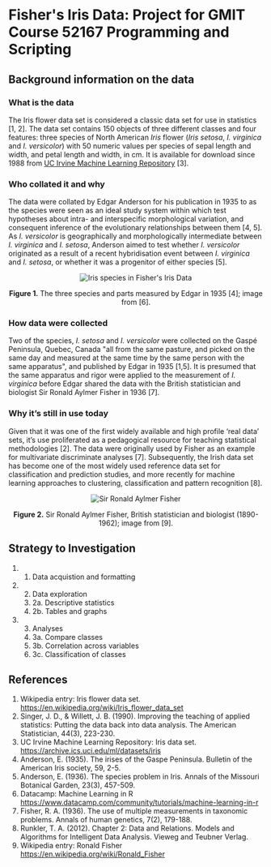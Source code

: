 # Fisher's Iris Data: Project for GMIT Course 52167 Programming and Scripting

## Background information on the data
### What is the data
The Iris flower data set is considered a classic data set for use in statistics [1, 2].  The data set contains 150 objects of three different classes and four features: three species of North American *Iris* flower (*Iris setosa*, *I. virginica* and *I. versicolor*) with 50 numeric values per species of sepal length and width, and petal length and width, in cm.  It is available for download since 1988 from [UC Irvine Machine Learning Repository](https://archive.ics.uci.edu/ml/datasets/iris) [3].

### Who collated it and why
The data were collated by Edgar Anderson for his publication in 1935 to as the species were seen as an ideal study system within which test hypotheses about intra- and interspecific morphological variation, and consequent inference of the evolutionary relationships between them [4, 5]. As *I. versicolor* is geographically and morphologically intermediate between *I. virginica* and *I. setosa*, Anderson aimed to test whether *I. versicolor* originated as a result of a recent hybridisation event between *I. virginica* and *I. setosa*, or whether it was a progenitor of either species [5].  

<p align="center">
  <img alt="Iris species in Fisher's Iris Data" src="https://s3.amazonaws.com/assets.datacamp.com/blog_assets/Machine+Learning+R/iris-machinelearning.png">
</p>
<p align="center">
  <b>Figure 1.</b> The three species and parts measured by Edgar in 1935 [4]; image from [6].<br>
</p>

### How data were collected
Two of the species, *I. setosa* and *I. versicolor* were collected on the Gaspé Peninsula, Quebec, Canada "all from the same pasture, and picked on the same day and measured at the same time by the same person with the same apparatus", and published by Edgar in 1935 [1,5].  It is presumed that the same apparatus and rigor were applied to the measurement of *I. virginica* before Edgar shared the data with the British statistician and biologist Sir Ronald Aylmer Fisher in 1936 [7].  

### Why it’s still in use today
Given that it was one of the first widely available and high profile ‘real data’ sets, it’s use proliferated as a pedagogical resource for teaching statistical methodologies [2].  The data were originally used by Fisher as an example for multivariate discriminate analyses [7].  Subsequently, the Irish data set has become one of the most widely used reference data set for classification and prediction studies, and more recently for machine learning approaches to clustering, classification and pattern recognition [8]. 

<p align="center">
  <img alt="Sir Ronald Aylmer Fisher" src="http://www.swlearning.com/quant/kohler/stat/biographical_sketches/Fisher_3.jpeg">
</p>
<p align="center">
  <b>Figure 2.</b> Sir Ronald Aylmer Fisher, British statistician and biologist (1890-1962); image from [9].<br>
</p>

## Strategy to Investigation
1. 1. Data acquistion and formatting
1. 2. Data exploration
	1. 2a. Descriptive statistics
	1. 2b. Tables and graphs 
1. 3. Analyses
	1. 3a. Compare classes
	1. 3b. Correlation across variables
	1. 3c. Classification of classes

## References

1.	Wikipedia entry: Iris flower data set.
	https://en.wikipedia.org/wiki/Iris_flower_data_set
2.	Singer, J. D., & Willett, J. B. (1990). Improving the teaching of applied statistics: Putting the data back into data analysis. The American Statistician, 44(3), 223-230.
3.	UC Irvine Machine Learning Repository: Iris data set.
	https://archive.ics.uci.edu/ml/datasets/iris
4.	Anderson, E. (1935). The irises of the Gaspe Peninsula. Bulletin of the American Iris society, 59, 2-5.
5.	Anderson, E. (1936). The species problem in Iris. Annals of the Missouri Botanical Garden, 23(3), 457-509.
6.	Datacamp: Machine Learning in R
	https://www.datacamp.com/community/tutorials/machine-learning-in-r
7.	Fisher, R. A. (1936). The use of multiple measurements in taxonomic problems. Annals of human genetics, 7(2), 179-188.
8.	Runkler, T. A. (2012). Chapter 2: Data and Relations. Models and Algorithms for Intelligent Data Analysis. Vieweg and Teubner Verlag.
9.	Wikipedia entry: Ronald Fisher
	https://en.wikipedia.org/wiki/Ronald_Fisher


